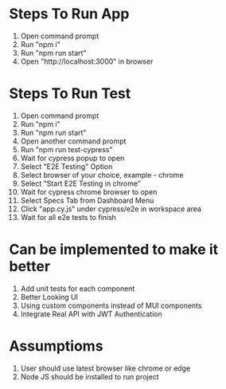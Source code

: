 # Steps To Run App

1. Open command prompt
2. Run "npm i"
3. Run "npm run start"
4. Open "http://localhost:3000" in browser

# Steps To Run Test

1. Open command prompt
2. Run "npm i"
3. Run "npm run start"
4. Open another command prompt
5. Run "npm run test-cypress"
6. Wait for cypress popup to open
7. Select "E2E Testing" Option
8. Select browser of your choice, example - chrome
9. Select "Start E2E Testing in chrome"
10. Wait for cypress chrome browser to open
11. Select Specs Tab from Dashboard Menu
12. Click "app.cy.js" under cypress/e2e in workspace area
13. Wait for all e2e tests to finish

# Can be implemented to make it better

1. Add unit tests for each component
2. Better Looking UI
3. Using custom components instead of MUI components
4. Integrate Real API with JWT Authentication 

# Assumptioms

1. User should use latest browser like chrome or edge
2. Node JS should be installed to run project
